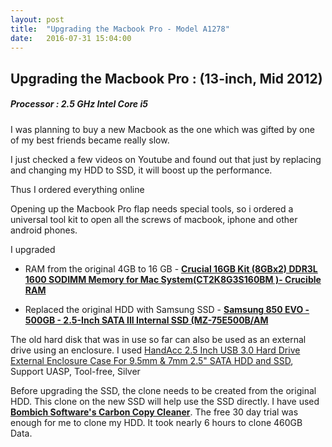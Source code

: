 ```yaml
---
layout: post
title:  "Upgrading the Macbook Pro - Model A1278"
date:   2016-07-31 15:04:00
---
```


## Upgrading the Macbook Pro : (13-inch, Mid 2012)
##### Processor : 2.5 GHz Intel Core i5
I was planning to buy a new Macbook as the one which was gifted by one of my best friends became really slow.

I just checked a few videos on Youtube and found out that just by replacing and changing my HDD to SSD, it will boost up the performance.

Thus I ordered everything online

Opening up the Macbook Pro flap needs special tools, so i ordered a universal tool kit to open all the screws of macbook, iphone and other android phones.

I upgraded
 *   RAM from the original 4GB to 16 GB - [**Crucial 16GB Kit (8GBx2) DDR3L 1600 SODIMM Memory for Mac System(CT2K8G3S160BM )- Crucible RAM**](https://www.amazon.com/gp/product/B008LTBJFW/ref=od_aui_detailpages01?ie=UTF8&psc=1)

 *  Replaced the original HDD with Samsung SSD - [**Samsung 850 EVO - 500GB - 2.5-Inch SATA III Internal SSD (MZ-75E500B/AM**](https://www.amazon.com/gp/product/B00OBRE5UE/ref=od_aui_detailpages01?ie=UTF8&psc=1)

The old hard disk that was in use so far can also be used as an external drive using an enclosure. I used
[HandAcc 2.5 Inch USB 3.0 Hard Drive External Enclosure Case For 9.5mm & 7mm 2.5" SATA HDD and SSD](https://www.amazon.com/gp/product/B015P98F8E/ref=od_aui_detailpages01?ie=UTF8&psc=1), Support UASP, Tool-free, Silver


Before upgrading the SSD, the clone needs to be created from the original HDD. This clone on the new SSD will help use the SSD directly. I have used [**Bombich Software's Carbon Copy Cleaner**](https://bombich.com/). The free 30 day trial was enough for me to clone my HDD. It took nearly 6 hours to clone 460GB Data.
